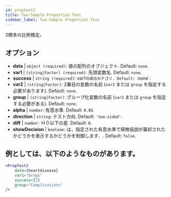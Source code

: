 ```yaml
---
id: proptest2
title: Two-Sample Proportion Test
sidebar_label: Two-Sample Proportion Test
---
```


2標本の比例検定。

## オプション

* __data__ | `object (required)`: 値の配列のオブジェクト. Default: `none`.
* __var1__ | `(string|Factor) (required)`: 先頭変数名. Default: `none`.
* __success__ | `string (required)`: var1`の成功カテゴリ. Default: `none`.
* __var2__ | `(string|Factor)`: 2番目の変数の名前 (`var2` または `group` を指定する必要があります). Default: `none`.
* __group__ | `(string|Factor)`: グループ化変数の名前 (`var2` または `group` を指定する必要がある). Default: `none`.
* __alpha__ | `number`: 有意水準. Default: `0.05`.
* __direction__ | `string`: テスト方向. Default: `'two-sided'`.
* __diff__ | `number`: Ｈ０以下の差. Default: `0`.
* __showDecision__ | `boolean`: は，指定された有意水準で帰無仮説が棄却されたかどうかを表示するかどうかを制御します．. Default: `false`.


## 例としては、以下のようなものがあります。

```jsx live
<PropTest2
    data={heartdisease} 
    var1="Drugs"
    success={2}
    group="Complications"
/>
```
